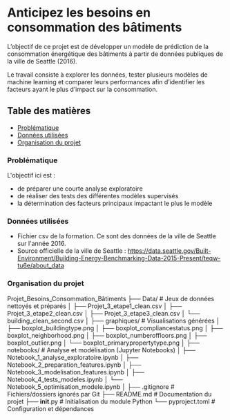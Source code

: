 # Anticipez les besoins en consommation des bâtiments
L’objectif de ce projet est de développer un modèle de prédiction de la consommation énergétique des bâtiments à partir de données publiques de la ville de Seattle (2016).

Le travail consiste à explorer les données, tester plusieurs modèles de machine learning et comparer leurs performances afin d’identifier les facteurs ayant le plus d’impact sur la consommation.

## Table des matières
- [Problématique](#problematique)
- [Données utilisées](#donnees-utilisees)
- [Organisation du projet](#organisan-du-projet)


### Problématique
L'objectif ici est :
- de préparer une courte analyse exploratoire
- de réaliser des tests des différentes modèles supervisés
- la détermination des facteurs principaux impactant le plus le modèle

### Données utilisées
- Fichier csv de la formation. Ce sont des données de la ville de Seattle sur l'année 2016.
- Source officielle de la ville de Seattle : https://data.seattle.gov/Built-Environment/Building-Energy-Benchmarking-Data-2015-Present/teqw-tu6e/about_data

### Organisation du projet

Projet_Besoins_Consommation_Bâtiments
├── Data/                   # Jeux de données nettoyés et préparés
│   ├── Projet_3_etape1_clean.csv
│   ├── Projet_3_etape2_clean.csv
│   ├── Projet_3_etape3_clean.csv
│   └── building_clean_second.csv
│
├── graphiques/             # Visualisations générées
│   ├── boxplot_buildingtype.png
│   ├── boxplot_compliancestatus.png
│   ├── boxplot_neighborhood.png
│   ├── boxplot_numberoffloors.png
│   ├── boxplot_outlier.png
│   └── boxplot_primarypropertytype.png
│
├── notebooks/              # Analyse et modélisation (Jupyter Notebooks)
│   ├── Notebook_1_analyse_exploratoire.ipynb
│   ├── Notebook_2_preparation_features.ipynb
│   ├── Notebook_3_modelisation_features.ipynb
│   ├── Notebook_4_tests_modeles.ipynb
│   └── Notebook_5_optimisation_modele.ipynb
│
├── .gitignore              # Fichiers/dossiers ignorés par Git
├── README.md               # Documentation du projet
├── __init__.py             # Initialisation du module Python
└── pyproject.toml          # Configuration et dépendances









